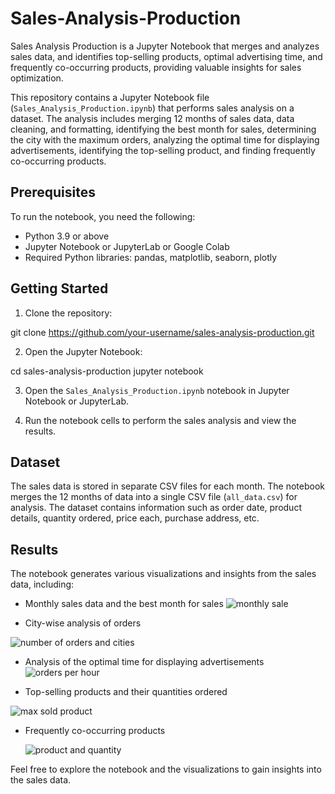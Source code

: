 # Sales-Analysis-Production
Sales Analysis Production is a Jupyter Notebook that merges and analyzes sales data, and identifies top-selling products, optimal advertising time, and frequently co-occurring products, providing valuable insights for sales optimization.

This repository contains a Jupyter Notebook file (`Sales_Analysis_Production.ipynb`) that performs sales analysis on a dataset. The analysis includes merging 12 months of sales data, data cleaning, and formatting, identifying the best month for sales, determining the city with the maximum orders, analyzing the optimal time for displaying advertisements, identifying the top-selling product, and finding frequently co-occurring products.

## Prerequisites

To run the notebook, you need the following:

- Python 3.9 or above
- Jupyter Notebook or JupyterLab or Google Colab
- Required Python libraries: pandas, matplotlib, seaborn, plotly

## Getting Started

1. Clone the repository:

git clone https://github.com/your-username/sales-analysis-production.git



2. Open the Jupyter Notebook:

cd sales-analysis-production
jupyter notebook



3. Open the `Sales_Analysis_Production.ipynb` notebook in Jupyter Notebook or JupyterLab.

4. Run the notebook cells to perform the sales analysis and view the results.

## Dataset

The sales data is stored in separate CSV files for each month. The notebook merges the 12 months of data into a single CSV file (`all_data.csv`) for analysis. The dataset contains information such as order date, product details, quantity ordered, price each, purchase address, etc.

## Results

The notebook generates various visualizations and insights from the sales data, including:

- Monthly sales data and the best month for sales
![monthly sale](https://github.com/shivam-gupta0/Sales-Analysis-Production/assets/85798077/fb053f82-6767-4f56-b2f6-fe9ed3de669c)

- City-wise analysis of orders

![number of orders and cities](https://github.com/shivam-gupta0/Sales-Analysis-Production/assets/85798077/b5e865b9-ec72-42b2-8079-9bdeb80418a0)

- Analysis of the optimal time for displaying advertisements
![orders per hour](https://github.com/shivam-gupta0/Sales-Analysis-Production/assets/85798077/05e1af6a-bd8f-4fb5-82dd-8de7d78c5f87)


- Top-selling products and their quantities ordered

![max sold product](https://github.com/shivam-gupta0/Sales-Analysis-Production/assets/85798077/ac2993e8-de61-4acf-bd50-508d454cc3d7)

- Frequently co-occurring products

  ![product and quantity](https://github.com/shivam-gupta0/Sales-Analysis-Production/assets/85798077/b513822d-431e-4019-b5a6-623e55817a8d)


Feel free to explore the notebook and the visualizations to gain insights into the sales data.

